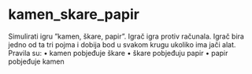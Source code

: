 # kamen_skare_papir
Simulirati igru ”kamen, škare, papir”. Igrač igra protiv računala. Igrač bira jedno od ta tri
pojma i dobija bod u svakom krugu ukoliko ima jači alat. Pravila su:
• kamen pobjeđuje škare
• škare pobjeđuju papir
• papir pobjeđuje kamen
